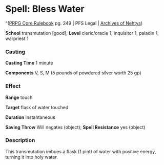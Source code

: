 # Spell: Bless Water

^([PRPG Core Rulebook][ss-bless-water] pg. 249 | PFS Legal | [Archives of Nehtys][sn-bless-water])

**School** transmutation [good]; **Level** cleric/oracle 1, inquisitor 1, paladin 1, warpriest 1

### Casting

**Casting Time** 1 minute  

**Components** V, S, M (5 pounds of powdered silver worth 25 gp)

### Effect

**Range** touch  

**Target** flask of water touched  

**Duration** instantaneous  

**Saving Throw** Will negates (object); **Spell Resistance** yes (object)

### Description

This transmutation imbues a flask (1 pint) of water with positive energy, turning it into holy water.

[ss-bless-water]: http://paizo.com/pathfinderRPG/v57
[sn-bless-water]: http://www.archivesofnethys.com/SpellDisplay.aspx?ItemName=Bless%20Water